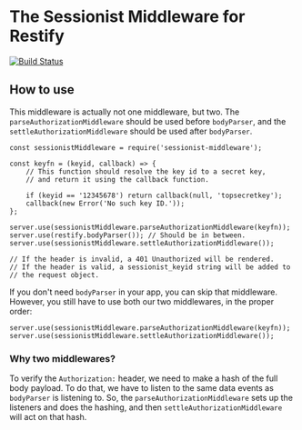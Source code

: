 # The Sessionist Middleware for Restify

[![Build Status](https://semaphoreci.com/api/v1/houseagency/sessionist-middleware/branches/master/badge.svg)](https://semaphoreci.com/houseagency/sessionist-middleware)

## How to use

This middleware is actually not one middleware, but two. The 
`parseAuthorizationMiddleware` should be used before `bodyParser`, and the
`settleAuthorizationMiddleware` should be used after `bodyParser`.

	const sessionistMiddleware = require('sessionist-middleware');

	const keyfn = (keyid, callback) => {
		// This function should resolve the key id to a secret key,
		// and return it using the callback function.

		if (keyid == '12345678') return callback(null, 'topsecretkey');
		callback(new Error('No such key ID.'));
	};

	server.use(sessionistMiddleware.parseAuthorizationMiddleware(keyfn));
	server.use(restify.bodyParser()); // Should be in between.
	server.use(sessionistMiddleware.settleAuthorizationMiddleware());

	// If the header is invalid, a 401 Unauthorized will be rendered.
	// If the header is valid, a sessionist_keyid string will be added to
	// the request object.

If you don't need `bodyParser` in your app, you can skip that middleware.
However, you still have to use both our two middlewares, in the proper order:

	server.use(sessionistMiddleware.parseAuthorizationMiddleware(keyfn));
	server.use(sessionistMiddleware.settleAuthorizationMiddleware());

### Why two middlewares?

To verify the `Authorization:` header, we need to make a hash of the full body
payload. To do that, we have to listen to the same data events as
`bodyParser` is listening to. So, the `parseAuthorizationMiddleware` sets up
the listeners and does the hashing, and then `settleAuthorizationMiddleware`
will act on that hash.
